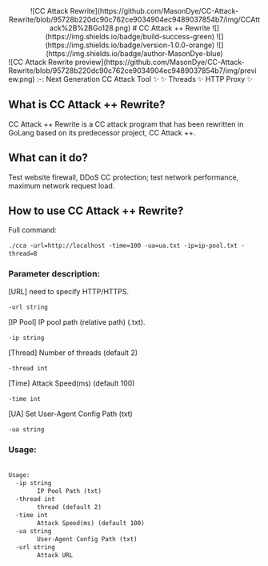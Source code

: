 <div style="text-align: center;">
![CC Attack Rewrite](https://github.com/MasonDye/CC-Attack-Rewrite/blob/95728b220dc90c762ce9034904ec9489037854b7/img/CCAttack%2B%2BGo128.png)
# CC Attack ++ Rewrite
![](https://img.shields.io/badge/build-success-green) ![](https://img.shields.io/badge/version-1.0.0-orange) ![](https://img.shields.io/badge/author-MasonDye-blue)
</div>
![CC Attack Rewrite preview](https://github.com/MasonDye/CC-Attack-Rewrite/blob/95728b220dc90c762ce9034904ec9489037854b7/img/preview.png)
:-:
Next Generation CC Attack Tool ✨
✨ Threads ✨ HTTP Proxy ✨

## What is CC Attack ++ Rewrite?
CC Attack ++ Rewrite is a CC attack program that has been rewritten in GoLang based on its predecessor project, CC Attack ++.

## What can it do?
Test website firewall, DDoS CC protection; test network performance, maximum network request load.

</div>

## How to use CC Attack ++ Rewrite?
Full command:
<pre><code>./cca -url=http://localhost -time=100 -ua=ua.txt -ip=ip-pool.txt -thread=8</code></pre>

### Parameter description:

[URL] need to specify HTTP/HTTPS.
<pre><code>-url string</code></pre>

[IP Pool] IP pool path (relative path) (.txt).
<pre><code>-ip string</code></pre>

[Thread] Number of threads (default 2)
<pre><code>-thread int</code></pre>

[Time] Attack Speed(ms) (default 100)
<pre><code>-time int</code></pre>

[UA] Set User-Agent Config Path (txt)
<pre><code>-ua string</code></pre>

### Usage:
<pre><code>
Usage:
  -ip string
        IP Pool Path (txt)
  -thread int
        thread (default 2)
  -time int
        Attack Speed(ms) (default 100)
  -ua string
        User-Agent Config Path (txt)
  -url string
        Attack URL
</code></pre>
